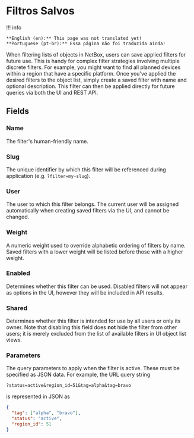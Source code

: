 # Filtros Salvos

!!! info

    **English (en):** This page was not translated yet!
    **Portuguese (pt-br):** Essa página não foi traduzida ainda!
  
When filtering lists of objects in NetBox, users can save applied filters for future use. This is handy for complex filter strategies involving multiple discrete filters. For example, you might want to find all planned devices within a region that have a specific platform. Once you've applied the desired filters to the object list, simply create a saved filter with name and optional description. This filter can then be applied directly for future queries via both the UI and REST API.

## Fields

### Name

The filter's human-friendly name.

### Slug

The unique identifier by which this filter will be referenced during application (e.g. `?filter=my-slug`).

### User

The user to which this filter belongs. The current user will be assigned automatically when creating saved filters via the UI, and cannot be changed.

### Weight

A numeric weight used to override alphabetic ordering of filters by name. Saved filters with a lower weight will be listed before those with a higher weight.

### Enabled

Determines whether this filter can be used. Disabled filters will not appear as options in the UI, however they will be included in API results.

### Shared

Determines whether this filter is intended for use by all users or only its owner. Note that disabling this field does **not** hide the filter from other users; it is merely excluded from the list of available filters in UI object list views.

### Parameters

The query parameters to apply when the filter is active. These must be specified as JSON data. For example, the URL query string

```
?status=active&region_id=51&tag=alpha&tag=bravo
```

is represented in JSON as

```json
{
  "tag": ["alpha", "bravo"],
  "status": "active",
  "region_id": 51
}
```
